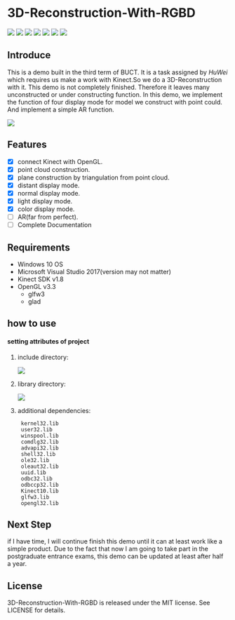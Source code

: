 # 3D-Reconstruction-With-RGBD

![](https://img.shields.io/badge/build-passing-brightgreen.svg)
![](https://img.shields.io/badge/visual_studio-2017-blue.svg)
![](https://img.shields.io/badge/docs-not_ready-red.svg)
![](https://img.shields.io/badge/Kinect_SDK-v1.8.0-brightgreen.svg)
![](https://img.shields.io/badge/BUCT-cs2015-green.svg)
![](https://img.shields.io/badge/license-MIT-lightgray.svg)
![](https://img.shields.io/badge/platform-Windows_10-lightgray.svg)

## Introduce
This is a demo built in the third term of BUCT. It is a task assigned by *HuWei* which requires us make a work with Kinect.So we do a 3D-Reconstruction with it. This demo is not completely finished. Therefore it leaves many unconstructed or under constructing function. In this demo, we implement the function of four display mode for model we construct with point could. And implement a simple AR function.

![](/Users/dove/Downloads/IMG_7904.PNG)

## Features

- [x] connect Kinect with OpenGL.
- [x] point cloud construction.
- [x] plane construction by triangulation from point cloud.
- [x] distant display mode.
- [x] normal display mode.
- [x] light display mode.
- [x] color display mode.
- [ ] AR(far from perfect).
- [ ] Complete Documentation

## Requirements

* Windows 10 OS
* Microsoft Visual Studio 2017(version may not matter)
* Kinect SDK v1.8
* OpenGL v3.3
	* glfw3
	* glad

## how to use



#### setting attributes of project

1. include directory:
	
	![](Resources/include_path.PNG)
	
2. library directory:

	![](Resources/library_path.PNG)
3. additional dependencies:
	
    	kernel32.lib
		user32.lib
		winspool.lib
		comdlg32.lib
		advapi32.lib
		shell32.lib
		ole32.lib
		oleaut32.lib
		uuid.lib
		odbc32.lib
		odbccp32.lib
		Kinect10.lib
		glfw3.lib
		opengl32.lib

## Next Step
if I have time, I will continue finish this demo until it can at least work like a simple product. Due to the fact that now I am going to take part in the postgraduate entrance exams, this demo can be updated at least after half a year.

## License

3D-Reconstruction-With-RGBD is released under the MIT license. See LICENSE for details.
